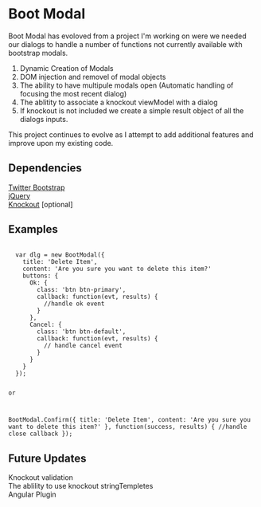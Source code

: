 Boot Modal
==========

Boot Modal has evoloved from a project I'm working on were we needed our dialogs to handle a number of functions
not currently available with bootstrap modals. 

1. Dynamic Creation of Modals
2. DOM injection and removel of modal objects
3. The ability to have multipule modals open (Automatic handling of focusing the most recent dialog)
4. The ablitity to associate a knockout viewModel with a dialog
5. If knockout is not included we create a simple result object of all the dialogs inputs. 

This project continues to evolve as I attempt to add additional features and improve upon my existing code.

<h2>Dependencies</h2>

<a href="http://getbootstrap.com/" title="Get Bootstrap">Twitter Bootstrap</a><br />
<a href="http://jquery.com/" title="jQuery">jQuery</a><br />
<a href="http://knockoutjs.com/" title="Knockout.js">Knockout</a> [optional]<br />


<h2>Examples</h2>
<code>
  var dlg = new BootModal({
    title: 'Delete Item',
    content: 'Are you sure you want to delete this item?'
    buttons: {
      Ok: {
        class: 'btn btn-primary',
        callback: function(evt, results) {
          //handle ok event
        }
      },
      Cancel: {
        class: 'btn btn-default',
        callback: function(evt, results) {
          // handle cancel event
        }
      }
    }
  });
  
  or
  
  BootModal.Confirm({
    title: 'Delete Item',
    content: 'Are you sure you want to delete this item?'
  }, function(success, results) {
    //handle close callback
  });
</code>


<h2>Future Updates</h2>

Knockout validation<br />
The ablility to use knockout stringTempletes<br />
Angular Plugin
